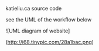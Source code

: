 katieliu.ca source code


see the UML of the workflow below



![UML diagram of website]

(http://i68.tinypic.com/28a1bac.png)
